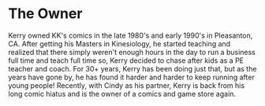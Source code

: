 # The Owner

Kerry owned KK's comics in the late 1980's and early 1990's in Pleasanton, CA.  After getting his Masters in Kinesiology, he started teaching and realized that there simply weren't enough hours in the day to run a business full time and teach full time so, Kerry decided to chase after kids as a PE teacher and coach.  For 30+ years, Kerry has been doing just that, but as the years have gone by, he has found it harder and harder to keep running after young people!  Recently, with Cindy as his partner, Kerry is back from his long comic hiatus and is the owner of a comics and game store again.